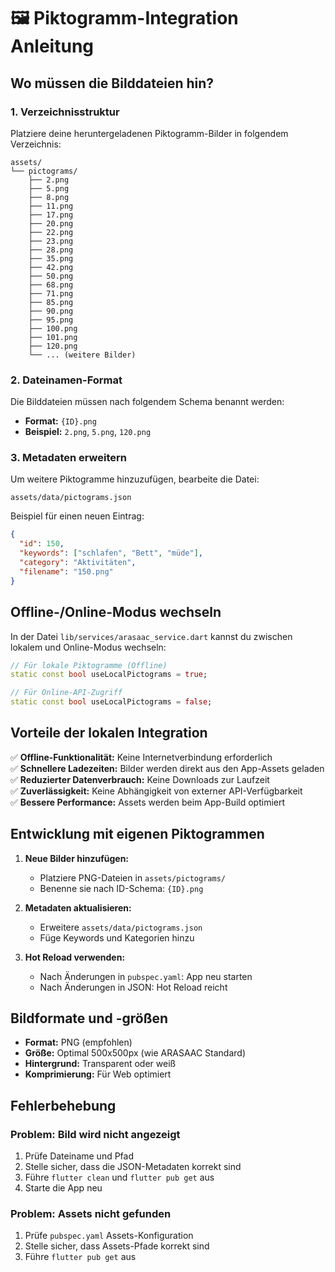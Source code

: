 # 🖼️ Piktogramm-Integration Anleitung

## Wo müssen die Bilddateien hin?

### 1. Verzeichnisstruktur

Platziere deine heruntergeladenen Piktogramm-Bilder in folgendem Verzeichnis:

```
assets/
└── pictograms/
    ├── 2.png
    ├── 5.png
    ├── 8.png
    ├── 11.png
    ├── 17.png
    ├── 20.png
    ├── 22.png
    ├── 23.png
    ├── 28.png
    ├── 35.png
    ├── 42.png
    ├── 50.png
    ├── 68.png
    ├── 71.png
    ├── 85.png
    ├── 90.png
    ├── 95.png
    ├── 100.png
    ├── 101.png
    ├── 120.png
    └── ... (weitere Bilder)
```

### 2. Dateinamen-Format

Die Bilddateien müssen nach folgendem Schema benannt werden:

- **Format:** `{ID}.png`
- **Beispiel:** `2.png`, `5.png`, `120.png`

### 3. Metadaten erweitern

Um weitere Piktogramme hinzuzufügen, bearbeite die Datei:

```
assets/data/pictograms.json
```

Beispiel für einen neuen Eintrag:

```json
{
  "id": 150,
  "keywords": ["schlafen", "Bett", "müde"],
  "category": "Aktivitäten",
  "filename": "150.png"
}
```

## Offline-/Online-Modus wechseln

In der Datei `lib/services/arasaac_service.dart` kannst du zwischen lokalem und Online-Modus wechseln:

```dart
// Für lokale Piktogramme (Offline)
static const bool useLocalPictograms = true;

// Für Online-API-Zugriff
static const bool useLocalPictograms = false;
```

## Vorteile der lokalen Integration

✅ **Offline-Funktionalität:** Keine Internetverbindung erforderlich\
✅ **Schnellere Ladezeiten:** Bilder werden direkt aus den App-Assets geladen\
✅ **Reduzierter Datenverbrauch:** Keine Downloads zur Laufzeit\
✅ **Zuverlässigkeit:** Keine Abhängigkeit von externer API-Verfügbarkeit\
✅ **Bessere Performance:** Assets werden beim App-Build optimiert

## Entwicklung mit eigenen Piktogrammen

1. **Neue Bilder hinzufügen:**

   - Platziere PNG-Dateien in `assets/pictograms/`
   - Benenne sie nach ID-Schema: `{ID}.png`

1. **Metadaten aktualisieren:**

   - Erweitere `assets/data/pictograms.json`
   - Füge Keywords und Kategorien hinzu

1. **Hot Reload verwenden:**

   - Nach Änderungen in `pubspec.yaml`: App neu starten
   - Nach Änderungen in JSON: Hot Reload reicht

## Bildformate und -größen

- **Format:** PNG (empfohlen)
- **Größe:** Optimal 500x500px (wie ARASAAC Standard)
- **Hintergrund:** Transparent oder weiß
- **Komprimierung:** Für Web optimiert

## Fehlerbehebung

### Problem: Bild wird nicht angezeigt

1. Prüfe Dateiname und Pfad
1. Stelle sicher, dass die JSON-Metadaten korrekt sind
1. Führe `flutter clean` und `flutter pub get` aus
1. Starte die App neu

### Problem: Assets nicht gefunden

1. Prüfe `pubspec.yaml` Assets-Konfiguration
1. Stelle sicher, dass Assets-Pfade korrekt sind
1. Führe `flutter pub get` aus
